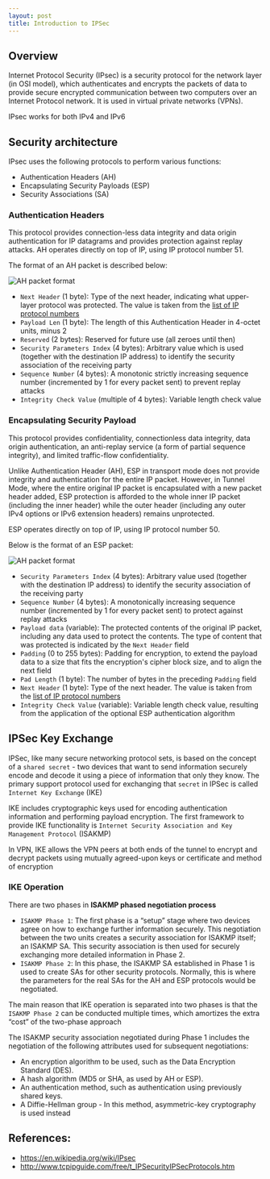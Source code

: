 ```yaml
---
layout: post
title: Introduction to IPSec
---
```


## Overview

Internet Protocol Security (IPsec) is a security protocol for the network layer (in OSI model), which authenticates and encrypts the packets of data to provide secure encrypted communication between two computers over an Internet Protocol network. It is used in virtual private networks (VPNs).

IPsec works for both IPv4 and IPv6

## Security architecture

IPsec uses the following protocols to perform various functions:

- Authentication Headers (AH)
- Encapsulating Security Payloads (ESP)
- Security Associations (SA)

### Authentication Headers

This protocol provides connection-less data integrity and data origin authentication for IP datagrams and provides protection against replay attacks. AH operates directly on top of IP, using IP protocol number 51.

The format of an AH packet is described below:

![AH packet format](http://www.tcpipguide.com/free/diagrams/ipsecahformat.png)

- `Next Header` (1 byte): Type of the next header, indicating what upper-layer protocol was protected. The value is taken from the [list of IP protocol numbers](https://en.wikipedia.org/wiki/List_of_IP_protocol_numbers)
- `Payload Len` (1 byte): The length of this Authentication Header in 4-octet units, minus 2
- `Reserved` (2 bytes): Reserved for future use (all zeroes until then)
- `Security Parameters Index` (4 bytes): Arbitrary value which is used (together with the destination IP address) to identify the security association of the receiving party
- `Sequence Number` (4 bytes): A monotonic strictly increasing sequence number (incremented by 1 for every packet sent) to prevent replay attacks
- `Integrity Check Value` (multiple of 4 bytes): Variable length check value

### Encapsulating Security Payload

This protocol provides confidentiality, connectionless data integrity, data origin authentication, an anti-replay service (a form of partial sequence integrity), and limited traffic-flow confidentiality.

Unlike Authentication Header (AH), ESP in transport mode does not provide integrity and authentication for the entire IP packet. However, in Tunnel Mode, where the entire original IP packet is encapsulated with a new packet header added, ESP protection is afforded to the whole inner IP packet (including the inner header) while the outer header (including any outer IPv4 options or IPv6 extension headers) remains unprotected.

ESP operates directly on top of IP, using IP protocol number 50.

Below is the format of an ESP packet:

![AH packet format](http://www.tcpipguide.com/free/diagrams/ipsecespformat.png)

- `Security Parameters Index` (4 bytes): Arbitrary value used (together with the destination IP address) to identify the security association of the receiving party
- `Sequence Number` (4 bytes): A monotonically increasing sequence number (incremented by 1 for every packet sent) to protect against replay attacks
- `Payload data` (variable): The protected contents of the original IP packet, including any data used to protect the contents. The type of content that was protected is indicated by the `Next Header` field
- `Padding` (0 to 255 bytes): Padding for encryption, to extend the payload data to a size that fits the encryption's cipher block size, and to align the next field
- `Pad Length` (1 byte): The number of bytes in the preceding `Padding` field
- `Next Header` (1 byte): Type of the next header. The value is taken from the [list of IP protocol numbers](https://en.wikipedia.org/wiki/List_of_IP_protocol_numbers)
- `Integrity Check Value` (variable): Variable length check value, resulting from the application of the optional ESP authentication algorithm

## IPSec Key Exchange

IPSec, like many secure networking protocol sets, is based on the concept of a `shared secret` - two devices that want to send information securely encode and decode it using a piece of information that only they know. The primary support protocol used for exchanging that `secret` in IPSec is called `Internet Key Exchange` (IKE)

IKE includes cryptographic keys used for encoding authentication information and performing payload encryption. The first framework to provide IKE functionality is `Internet Security Association and Key Management Protocol` (ISAKMP)

In VPN, IKE allows the VPN peers at both ends of the tunnel to encrypt and decrypt packets using mutually agreed-upon keys or certificate and method of encryption

### IKE Operation

There are two phases in **ISAKMP phased negotiation process**

- `ISAKMP Phase 1`: The first phase is a “setup” stage where two devices agree on how to exchange further information securely. This negotiation between the two units creates a security association for ISAKMP itself; an ISAKMP SA. This security association is then used for securely exchanging more detailed information in Phase 2.
- `ISAKMP Phase 2`: In this phase, the ISAKMP SA established in Phase 1 is used to create SAs for other security protocols. Normally, this is where the parameters for the real SAs for the AH and ESP protocols would be negotiated.

The main reason that IKE operation is separated into two phases is that the `ISAKMP Phase 2` can be conducted multiple times, which amortizes the extra “cost” of the two-phase approach

The ISAKMP security association negotiated during Phase 1 includes the negotiation of the following attributes used for subsequent negotiations:
- An encryption algorithm to be used, such as the Data Encryption Standard (DES).
- A hash algorithm (MD5 or SHA, as used by AH or ESP).
- An authentication method, such as authentication using previously shared keys.
- A Diffie-Hellman group - In this method, asymmetric-key cryptography is used instead

## References:

- https://en.wikipedia.org/wiki/IPsec
- http://www.tcpipguide.com/free/t_IPSecurityIPSecProtocols.htm